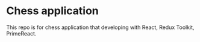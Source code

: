 # Chess application

This repo is for chess application that developing with React, Redux Toolkit, PrimeReact.